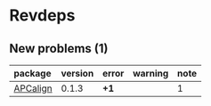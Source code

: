 # Revdeps

## New problems (1)

|package  |version |error  |warning |note |
|:--------|:-------|:------|:-------|:----|
|[APCalign](problems.md#apcalign)|0.1.3   |__+1__ |        |1    |

